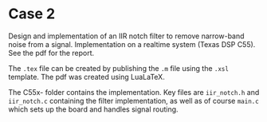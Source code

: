 # Case 2
Design and implementation of an IIR notch filter to remove narrow-band noise from a signal. Implementation on a realtime system (Texas DSP C55).
See the pdf for the report.

The `.tex` file can be created by publishing the `.m` file using the `.xsl` template.
The pdf was created using LuaLaTeX.

The C55x- folder contains the implementation. Key files are `iir_notch.h` and `iir_notch.c` containing the filter implementation, as well as of course `main.c` which sets up the board and handles signal routing.
